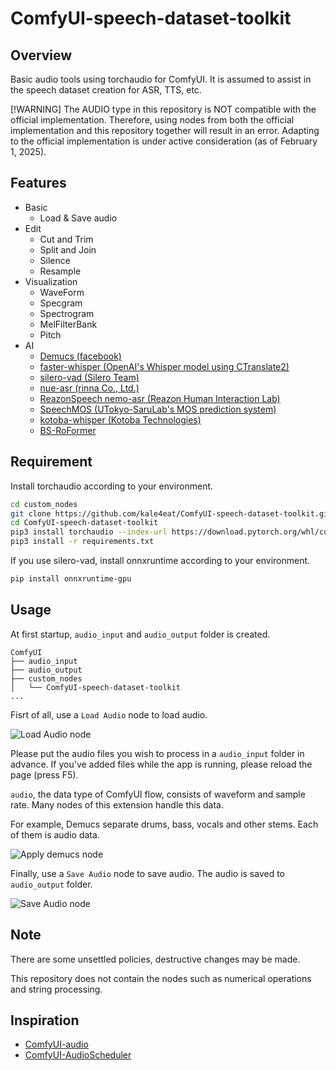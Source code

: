 # ComfyUI-speech-dataset-toolkit

## Overview

Basic audio tools using torchaudio for ComfyUI. It is assumed to assist in the speech dataset creation for ASR, TTS, etc.

[!WARNING]
The AUDIO type in this repository is NOT compatible with the official implementation. Therefore, using nodes from both the official implementation and this repository together will result in an error. Adapting to the official implementation is under active consideration (as of February 1, 2025).

## Features

- Basic
    - Load & Save audio
- Edit
    - Cut and Trim
    - Split and Join
    - Silence
    - Resample
- Visualization
    - WaveForm
    - Specgram
    - Spectrogram
    - MelFilterBank
    - Pitch
- AI
    - [Demucs (facebook)](https://github.com/facebookresearch/demucs)
    - [faster-whisper (OpenAI's Whisper model using CTranslate2)](https://github.com/SYSTRAN/faster-whisper)
    - [silero-vad (Silero Team)](https://github.com/snakers4/silero-vad)
    - [nue-asr (rinna Co., Ltd.)](https://github.com/rinnakk/nue-asr)
    - [ReazonSpeech nemo-asr (Reazon Human Interaction Lab)](https://github.com/reazon-research/ReazonSpeech/tree/master/pkg/nemo-asr)
    - [SpeechMOS (UTokyo-SaruLab's MOS prediction system)](https://github.com/tarepan/SpeechMOS)
    - [kotoba-whisper (Kotoba Technologies)](https://huggingface.co/kotoba-tech/kotoba-whisper-v1.0)
    - [BS-RoFormer](https://github.com/lucidrains/BS-RoFormer)

## Requirement

Install torchaudio according to your environment.

```bash
cd custom_nodes
git clone https://github.com/kale4eat/ComfyUI-speech-dataset-toolkit.git
cd ComfyUI-speech-dataset-toolkit
pip3 install torchaudio --index-url https://download.pytorch.org/whl/cu121
pip3 install -r requirements.txt
```

If you use silero-vad, install onnxruntime according to your environment.
```bash
pip install onnxruntime-gpu
```

## Usage

At first startup, `audio_input` and `audio_output` folder is created. 

```
ComfyUI
├── audio_input
├── audio_output
├── custom_nodes
│   └── ComfyUI-speech-dataset-toolkit
...
```

Fisrt of all, use a `Load Audio` node to load audio.

![Load Audio node](images/load_audio_node.png)

Please put the audio files you wish to process in a `audio_input` folder in advance.
If you've added files while the app is running, please reload the page (press F5).

`audio`, the data type of ComfyUI flow, consists of waveform and sample rate.
Many nodes of this extension handle this data.

For example, Demucs separate drums, bass, vocals and other stems. Each of them is audio data.

![Apply demucs node](images/apply_demucs_node.png)

Finally, use a `Save Audio` node to save audio. The audio is saved to `audio_output` folder.

![Save Audio node](images/save_audio_node.png)

## Note

There are some unsettled policies, destructive changes may be made.

This repository does not contain the nodes such as numerical operations and string processing.

## Inspiration

- [ComfyUI-audio](https://github.com/eigenpunk/ComfyUI-audio)
- [ComfyUI-AudioScheduler](https://github.com/a1lazydog/ComfyUI-AudioScheduler)

